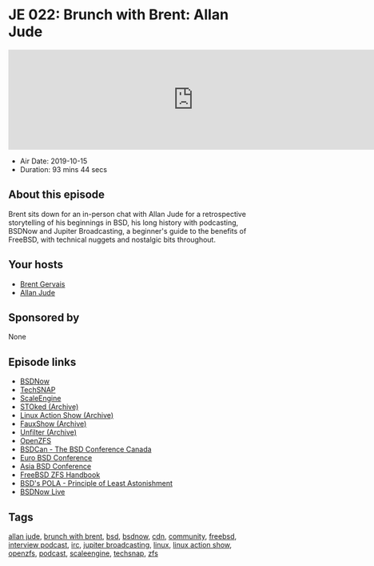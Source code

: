 # JE 022: Brunch with Brent: Allan Jude

<iframe src="https://player.fireside.fm/v2/WTrMvATU+2JarOMue?theme=dark" width="740" height="200" frameborder="0" scrolling="no"></iframe>

* Air Date: 2019-10-15
* Duration: 93 mins 44 secs

## About this episode

Brent sits down for an in-person chat with Allan Jude for a retrospective storytelling of his beginnings in BSD, his long history with podcasting, BSDNow and Jupiter Broadcasting, a beginner's guide to the benefits of FreeBSD, with technical nuggets and nostalgic bits throughout.

## Your hosts
* [Brent Gervais](https://extras.show/hosts/brent)
* [Allan Jude](https://extras.show/hosts/allanjude)

## Sponsored by

None



## Episode links

  * [BSDNow](https://www.bsdnow.tv/ "BSDNow")
  * [TechSNAP](https://techsnap.systems/ "TechSNAP")
  * [ScaleEngine](https://www.scaleengine.com/ "ScaleEngine")
  * [STOked (Archive)](https://www.jupiterbroadcasting.com/show/stoked/ "STOked \(Archive\)")
  * [Linux Action Show (Archive)](https://www.jupiterbroadcasting.com/show/linuxactionshow/ "Linux Action Show \(Archive\)")
  * [FauxShow (Archive)](https://www.jupiterbroadcasting.com/show/fauxshow/ "FauxShow \(Archive\)")
  * [Unfilter (Archive)](https://www.jupiterbroadcasting.com/show/unfilter/ "Unfilter \(Archive\)")
  * [OpenZFS](http://www.open-zfs.org/ "OpenZFS")
  * [BSDCan - The BSD Conference Canada](https://www.bsdcan.org/ "BSDCan - The BSD Conference Canada")
  * [Euro BSD Conference](https://eurobsdcon.org/ "Euro BSD Conference")
  * [Asia BSD Conference](https://asiabsdcon.org/ "Asia BSD Conference")
  * [FreeBSD ZFS Handbook](https://www.freebsd.org/doc/handbook/zfs.html "FreeBSD ZFS Handbook")
  * [BSD's POLA - Principle of Least Astonishment ](https://www.freebsd.org/doc/en_US.ISO8859-1/books/handbook/freebsd-glossary.html#pola-glossary "BSD's POLA - Principle of Least Astonishment ")
  * [BSDNow Live](https://www.bsdnow.tv/live "BSDNow Live")



## Tags

[allan jude](https://extras.show/tags/allan%20jude), [brunch with brent](https://extras.show/tags/brunch%20with%20brent), [bsd](https://extras.show/tags/bsd), [bsdnow](https://extras.show/tags/bsdnow), [cdn](https://extras.show/tags/cdn), [community](https://extras.show/tags/community), [freebsd](https://extras.show/tags/freebsd), [interview podcast](https://extras.show/tags/interview%20podcast), [irc](https://extras.show/tags/irc), [jupiter broadcasting](https://extras.show/tags/jupiter%20broadcasting), [linux](https://extras.show/tags/linux), [linux action show](https://extras.show/tags/linux%20action%20show), [openzfs](https://extras.show/tags/openzfs), [podcast](https://extras.show/tags/podcast), [scaleengine](https://extras.show/tags/scaleengine), [techsnap](https://extras.show/tags/techsnap), [zfs](https://extras.show/tags/zfs)